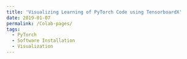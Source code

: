 ```yaml
---
title: 'Visualizing Learning of PyTorch Code using TensorboardX'
date: 2019-01-07
permalink: /Colab-pages/
tags:
  - PyTorch 
  - Software Installation 
  - Visualization 
---
```



